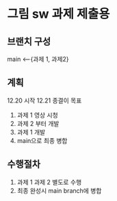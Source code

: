 # 그림 sw 과제 제출용



## 브랜치 구성 


main <--{과제 1, 과제2}

## 계획 
12.20 시작 
12.21 종결이 목표
1. 과제 1 영상 시청
2. 과제 2 부터 개발
3. 과제 1 개발
4. main으로 최종 병합 


## 수행절차 
1. 과제 1 과제 2 별도로 수행
2. 최종 완성시 main branch에 병합



